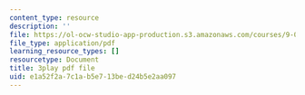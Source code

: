 ```yaml
---
content_type: resource
description: ''
file: https://ol-ocw-studio-app-production.s3.amazonaws.com/courses/9-00sc-introduction-to-psychology-fall-2011/e1a52f2a7c1ab5e713bed24b5e2aa097_syXplPKQb_o.pdf
file_type: application/pdf
learning_resource_types: []
resourcetype: Document
title: 3play pdf file
uid: e1a52f2a-7c1a-b5e7-13be-d24b5e2aa097
---
```

